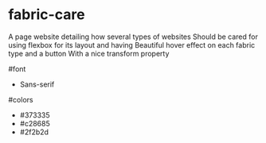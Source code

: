 # fabric-care
A page website detailing how several types of websites
Should be cared for using flexbox for its layout and having
Beautiful hover effect on each fabric type and a button 
With a nice transform property


#font
- Sans-serif 

#colors
- #373335
- #c28685
- #2f2b2d
